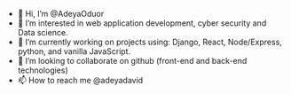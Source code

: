 - 👋 Hi, I’m @AdeyaOduor
- 👀 I’m interested in web application development, cyber security and Data science.
- 🌱 I’m currently working on projects using: Django, React, Node/Express, python, and vanilla JavaScript.
- 💞️ I’m looking to collaborate on github (front-end and back-end technologies)
- 📫 How to reach me @adeyadavid

<!---
AdeyaOduor/AdeyaOduor is a ✨ special ✨ repository because its `README.md` (this file) appears on your GitHub profile.
You can click the Preview link to take a look at your changes.
--->
